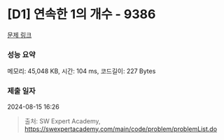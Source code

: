 # [D1] 연속한 1의 개수 - 9386 

[문제 링크](https://swexpertacademy.com/main/code/problem/problemDetail.do?contestProbId=AXALDUIq97oDFASI) 

### 성능 요약

메모리: 45,048 KB, 시간: 104 ms, 코드길이: 227 Bytes

### 제출 일자

2024-08-15 16:26



> 출처: SW Expert Academy, https://swexpertacademy.com/main/code/problem/problemList.do